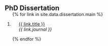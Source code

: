 <h2 id="dissertation" style="margin: 0px 0px -15px;">PhD Dissertation</h2>

<div class="publications">
<ol class="bibliography" style="margin-top: 0; margin-bottom: 0px;">

{% for link in site.data.dissertation.main %}

<li>
<div class="pub-row">
  <div class="col-sm-9" style="position: relative;padding-right: 15px;padding-left: 20px;">
      <div class="title"><a href="{{ link.pdf }}">{{ link.title }}</a></div>
      <div class="periodical"><em>{{ link.journal }}</em>
      </div>
  </div>
</div>
</li>


{% endfor %}

</ol>
</div>

